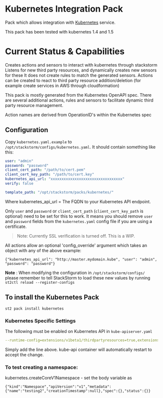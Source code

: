 # Kubernetes Integration Pack

Pack which allows integration with [Kubernetes](https://kubernetes.io/) service.

This pack has been tested with kubernetes 1.4 and 1.5

# Current Status & Capabilities
Creates actions and sensors to interact with kubernetes through stackstorm
Listens for new third party resources, and dynamically creates new sensors for these
It does not create rules to match the generated sensors.
Actions can be created to react to third party resource addition/deletion (for example
create services in AWS through cloudformation)

This pack is mostly generated from the Kubernetes OpenAPI spec. There are several additional
actions, rules and sensors to facilitate dynamic third party resource management.

Action names are derived from OperationID's within the Kubernetes spec



## Configuration

Copy `kubernetes.yaml.example` to `/opt/stackstorm/configs/kubernetes.yaml`. It should contain something like this:
```yaml
user: "admin"
password: "password"
client_cert_path: "/path/to/cert.pem"
client_cert_key_path: "/path/to/cert.key"
kubernetes_api_url: "xxxxxxxxxxxxxxxxxxxxxxxxxxxxxxxxx"
verify: false

template_path: "/opt/stackstorm/packs/kubernetes/"
```
Where kubernetes_api_url = The FQDN to your Kubernetes API endpoint.

Only `user` and `password` or `client_cert_path` (`client_cert_key_path` is optional) need to be set for this to work. It means you should remove `user` and `password` fields from the `kubernetes.yaml` config file if you are using a certificate.

> Note: Currently SSL verification is turned off. This is a WIP.

All actions allow an optional 'config_override' argument which takes an object with any of the above
example:

```
{"kubernetes_api_url": "http://master.mydomain.kube", "user": "admin", "password": "password"}
```

**Note** : When modifying the configuration in `/opt/stackstorm/configs/` please
           remember to tell StackStorm to load these new values by running
           `st2ctl reload --register-configs`

## To install the Kubernetes Pack

```
st2 pack install kubernetes
```

### Kubernetes Specific Settings

The following must be enabled on Kubernetes API in ```kube-apiserver.yaml```

```yaml
--runtime-config=extensions/v1beta1/thirdpartyresources=true,extensions/v1beta1/deployments=true
```

Simply add the line above. kube-api container will automatically restart to accept the change.

### To test creating a namespace:

kubernetes.createCoreV1Namespace - set the body variable as

```
{"kind":"Namespace","apiVersion":"v1","metadata":{"name":"testing2","creationTimestamp":null},"spec":{},"status":{}}
```
